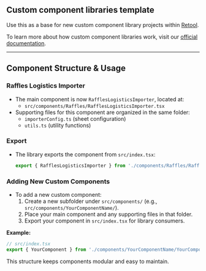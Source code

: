 ## Custom component libraries template

Use this as a base for new custom component library projects within [Retool](https://www.retool.com).

To learn more about how custom component libraries work, visit our [official documentation](https://docs.retool.com/apps/guides/custom/custom-component-libraries).

---

## Component Structure & Usage

### Raffles Logistics Importer

- The main component is now `RafflesLogisticsImporter`, located at:
  - `src/components/Raffles/RafflesLogisticsImporter.tsx`
- Supporting files for this component are organized in the same folder:
  - `importerConfig.ts` (sheet configuration)
  - `utils.ts` (utility functions)

### Export

- The library exports the component from `src/index.tsx`:
  ```ts
  export { RafflesLogisticsImporter } from './components/Raffles/RafflesLogisticsImporter'
  ```

### Adding New Custom Components

- To add a new custom component:
  1. Create a new subfolder under `src/components/` (e.g., `src/components/YourComponentName/`).
  2. Place your main component and any supporting files in that folder.
  3. Export your component in `src/index.tsx` for library consumers.

**Example:**

```ts
// src/index.tsx
export { YourComponent } from './components/YourComponentName/YourComponent'
```

This structure keeps components modular and easy to maintain.

